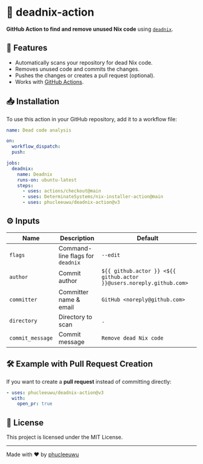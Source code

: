 # 🧹 deadnix-action

**GitHub Action to find and remove unused Nix code** using [`deadnix`](https://github.com/astro/deadnix).

## 🚀 Features
- Automatically scans your repository for dead Nix code.
- Removes unused code and commits the changes.
- Pushes the changes or creates a pull request (optional).
- Works with [GitHub Actions](https://github.com/features/actions).

## 📥 Installation

To use this action in your GitHub repository, add it to a workflow file:

```yaml
name: Dead code analysis

on:
  workflow_dispatch:
  push:

jobs:
  deadnix:
    name: Deadnix
    runs-on: ubuntu-latest
    steps:
      - uses: actions/checkout@main
      - uses: DeterminateSystems/nix-installer-action@main
      - uses: phucleeuwu/deadnix-action@v3
```

## ⚙️ Inputs

| Name           | Description | Default |
|---------------|-------------|---------|
| `flags`       | Command-line flags for `deadnix` | `--edit` |
| `author`      | Commit author | `${{ github.actor }} <${{ github.actor }}@users.noreply.github.com>` |
| `committer`   | Committer name & email | `GitHub <noreply@github.com>` |
| `directory`   | Directory to scan | `.` |
| `commit_message` | Commit message | `Remove dead Nix code` |

## 🛠 Example with Pull Request Creation
If you want to create a **pull request** instead of committing directly:

```yaml
- uses: phucleeuwu/deadnix-action@v3
  with:
    open_pr: true
```

## 📝 License
This project is licensed under the MIT License.

---

Made with ❤️ by [phucleeuwu](https://github.com/phucleeuwu)
